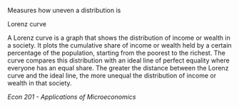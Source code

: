 ---
---

Measures how uneven a distribution is

Lorenz curve

A Lorenz curve is a graph that shows the distribution of income or wealth in a society. It plots the cumulative share of income or wealth held by a certain percentage of the population, starting from the poorest to the richest. The curve compares this distribution with an ideal line of perfect equality where everyone has an equal share. The greater the distance between the Lorenz curve and the ideal line, the more unequal the distribution of income or wealth in that society.

*Econ 201 - Applications of Microeconomics*
